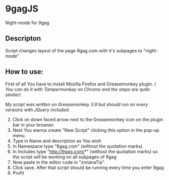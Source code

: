 # 9gagJS
Night-mode for 9gag

## Descripton

Script changes layout of the page 9gag.com with it's subpages to "night-mode"

## How to use:

First of all You have to install Mozilla Firefox and Greasemonkey plugin. *( You can do it with Tampermonkey on Chrome and the steps are quite similar)*

*My script was written on Greasemonkey 3.9 but should run on every versions with JQuery included.*

2. Click on down faced arrow next to the Greasemonkey icon on the plugin bar in your browser.
3. Next You wanna create "New Script" clicking this option in the pop-up menu.
4. Type in Name and description as You wish
5. In Namespace type "9gag.com" (without the quotation marks)
6. In Includes type "http://9gag.com/*" (without the quotation marks) so the script will be working on all subpages of 9gag
7. Now paste in the editor code in "zmianaTla".
8. Click save. After that script should be running every time you enter 9gag
9. Profit

